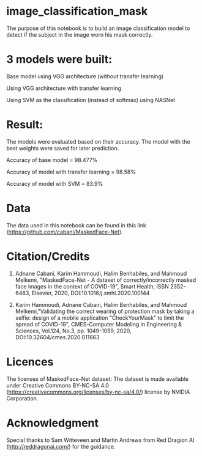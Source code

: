 # image_classification_mask
The purpose of this notebook is to build an image classification model to detect if the subject in the image worn his mask correctly.

# 3 models were built:
Base model using VGG architecture (without transfer learning)

Using VGG architecture with transfer learning

Using SVM as the classification (instead of softmax) using NASNet

# Result:
The models were evaluated based on their accuracy. The model with the best weights were saved for later prediction.

Accuracy of base model = 98.477%

Accuracy of model with transfer learning = 98.58%

Accuracy of model with SVM = 83.9%

# Data
The data used in this notebook can be found in this link (https://github.com/cabani/MaskedFace-Net).

# Citation/Credits
1. Adnane Cabani, Karim Hammoudi, Halim Benhabiles, and Mahmoud Melkemi, "MaskedFace-Net - A dataset of correctly/incorrectly masked face images in the context of COVID-19", Smart Health, ISSN 2352-6483, Elsevier, 2020, DOI:10.1016/j.smhl.2020.100144

2. Karim Hammoudi, Adnane Cabani, Halim Benhabiles, and Mahmoud Melkemi,"Validating the correct wearing of protection mask by taking a selfie: design of a mobile application "CheckYourMask" to limit the spread of COVID-19", CMES-Computer Modeling in Engineering & Sciences, Vol.124, No.3, pp. 1049-1059, 2020, DOI:10.32604/cmes.2020.011663

# Licences
The licenses of MaskedFace-Net dataset: The dataset is made available under Creative Commons BY-NC-SA 4.0 (https://creativecommons.org/licenses/by-nc-sa/4.0/) license by NVIDIA Corporation.

# Acknowledgment
Special thanks to Sam Witteveen and Martin Andrews from Red Dragion AI (http://reddragonai.com/) for the guidance.
